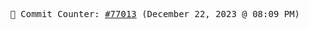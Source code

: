 <p align="center">
    <samp>
        📮 Commit Counter: <a href="https://github.com/Javascript-void0/Javascript-void0/commits/main">#77013</a> (December 22, 2023 @ 08:09 PM)
    </samp>
</p>